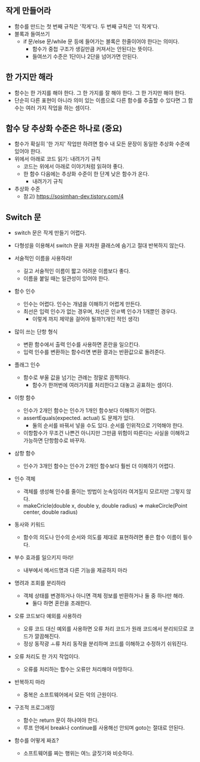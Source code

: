 ## 작게 만들어라
- 함수를 만드는 첫 번째 규칙은 '작게'다. 두 번째 규칙은 '더 작게'다.
- 블록과 들여쓰기
  - if 문/else 문/while 문 등에 들어가는 블록은 한줄이어야 한다는 의미다.
    - 함수가 중첩 구조가 생길만큼 커져서는 안된다는 뜻이다.
    - 들여쓰기 수준은 1단이나 2단을 넘어가면 안된다.
    
## 한 가지만 해라
- 함수는 한 가지를 해야 한다. 그 한 가지를 잘 해야 한다. 그 한 가지만 해야 한다.
- 단순히 다른 표현이 아니라 의미 있는 이름으로 다른 함수를 추출할 수 있다면 그 함수는 여러 가지 작업을 하는 셈이다.

## 함수 당 추상화 수준은 하나로 (중요)
- 함수가 확실히 '한 가지' 작업만 하려면 함수 내 모든 문장이 동일한 추상화 수준에 있어야 한다.
- 위에서 아래로 코드 읽기: 내려가기 규칙
  - 코드는 위에서 아래로 이야기처럼 읽혀야 좋다.
  - 한 함수 다음에는 추상화 수준이 한 단계 낮은 함수가 온다.
    - 내려가기 규칙
- 추상화 수준
  - 참고) https://sosimhan-dev.tistory.com/4

## Switch 문
- switch 문은 작게 만들기 어렵다.
- 다형성을 이용해서 switch 문을 저차원 클래스에 숨기고 절대 반복하지 않는다.

- 서술적인 이름을 사용하라!
  - 길고 서술적인 이름이 짧고 어려운 이름보다 좋다.
  - 이름을 붙일 때는 일관성이 있어야 한다.
  
- 함수 인수
  - 인수는 어렵다. 인수는 개념을 이해하기 어렵게 만든다.
  - 최선은 입력 인수가 없는 경우며, 차선은 인ㄹ벽 인수가 1개뿐인 경우다.
    - 이렇게 까지 제약을 걸어야 될까?(개인 적인 생각)

- 많이 쓰는 단항 형식
  - 변환 함수에서 출력 인수를 사용하면 혼란을 일으킨다.
  - 입력 인수를 변환하는 함수라면 변환 결과는 반환값으로 돌려준다.
  
- 플래그 인수
  - 함수로 부울 값을 넘기는 관례는 정말로 끔찍하다. 
    - 함수가 한꺼번에 여러가지를 처리한다고 대놓고 공표하는 셈이다.
 
- 이항 함수
  - 인수가 2개인 함수는 인수가 1개인 함수보다 이해하기 어렵다.
  - assertEquals(expected. actual) 도 문제가 있다.
    - 둘의 순서를 바꿔서 넣을 수도 있다. 순서를 인위적으로 기억해야 한다.
  - 이항함수가 무조건 나쁜건 아니지만 그만큼 위험이 따른다는 사실을 이해하고 가능하면 단항함수로 바꾸자.
  
- 삼항 함수
  - 인수가 3개인 함수는 인수가 2개인 함수보다 훨씬 더 이해하기 어렵다.
 
- 인수 객체
  - 객체를 생성해 인수를 줄이는 방법이 눈속임이라 여겨질지 모르지만 그렇지 않다.
  - makeCricle(double x, double y, double radius) => makeCircle(Point center, double radius)
  
- 동사와 키워드
  - 함수의 의도나 인수의 순서와 의도를 제대로 표현하려면 좋은 함수 이름이 필수다.
  
- 부수 효과를 일으키지 마라!
  - 내부에서 메서드명과 다른 기능을 제공하지 마라
  
- 명려과 조회를 분리하라
  - 객체 상태를 변경하거나 아니면 객체 정보를 반환하거나 둘 중 하나만 해라.
    - 둘다 하면 혼란을 초래한다.
    
- 오류 코드보다 예외를 사용하라
  - 오류 코드 대신 예외를 사용하면 오류 처리 코드가 원래 코드에서 분리되므로 코드가 깔끔해진다.
  - 정상 동작광 ㅗ류 처리 동작을 분리하며 코드를 이해하고 수정하기 쉬워진다.
  
- 오류 처리도 한 가지 작업이다.
  - 오류를 처리하는 함수는 오류만 처리해야 마땅하다.
  
- 반복하지 마라
  - 중복은 소프트웨어에서 모든 악의 근원이다.

- 구조적 프로그래밍
  - 함수는 return 문이 하나여야 한다.
  - 루프 안에서 break나 continue를 사용해선 안되며 goto는 절대로 안된다.
  
- 함수를 어떻게 짜죠?
  - 소프트웨어를 짜는 행위는 여느 글짓기와 비슷하다.
  
  
